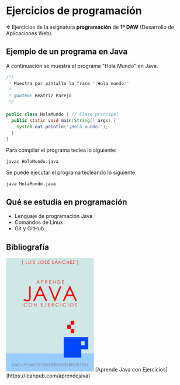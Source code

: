 # Ejercicios de programación

✲ Ejercicios de la asignatura **programación** de **1º DAW** (Desarrollo de Aplicaciones Web).

## Ejemplo de un programa en Java

A continuación se muestra el programa "Hola Mundo" en Java.

```java
/**
 * Muestra por pantalla la frase "¡Hola mundo!"
 *
 * @author Beatriz Parejo
 */

public class HolaMundo { // Clase principal
  public static void main(String[] args) {
    System.out.println("¡Hola mundo!");
  }
}
```
Para compilar el programa teclea lo siguiente:

```console
javac HolaMundo.java
```
Se puede ejecutar el programa tecleando lo siguiente:

```console
java HolaMundo.java
```

## Qué se estudia en programación

* Lenguaje de programación Java
* Comandos de Linux
* Git y GitHub

## Bibliografía

<img src="imagenes/aprendejava.jpg" width="240px">
[Aprende Java con Ejercicios] (https://leanpub.com/aprendejava)


